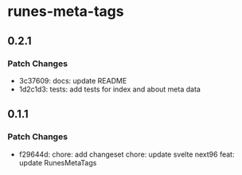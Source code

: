 # runes-meta-tags

## 0.2.1

### Patch Changes

- 3c37609: docs: update README
- 1d2c1d3: tests: add tests for index and about meta data

## 0.1.1

### Patch Changes

- f29644d: chore: add changeset
  chore: update svelte next96
  feat: update RunesMetaTags
